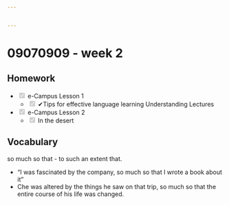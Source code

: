 ```yaml
---


---
```


<h1 id="week-2">09070909 - week 2</h1>
<h2 id="homework">Homework</h2>
<ul>
<li class="task-list-item"><input type="checkbox" class="task-list-item-checkbox" checked="true" disabled=""> e-Campus Lesson 1
<ul>
<li class="task-list-item"><input type="checkbox" class="task-list-item-checkbox" checked="true" disabled=""> ✔Tips for effective language learning Understanding Lectures</li>
</ul>
</li>
<li class="task-list-item"><input type="checkbox" class="task-list-item-checkbox" checked="true" disabled=""> e-Campus Lesson 2
<ul>
<li class="task-list-item"><input type="checkbox" class="task-list-item-checkbox" checked="true" disabled=""> In the desert</li>
</ul>
</li>
</ul>
<h2 id="vocabulary">Vocabulary</h2>
<p>so much so that - to such an extent that.</p>
<ul>
<li>“I was fascinated by the company, so much so that I wrote a book about it”</li>
<li>Che was altered by the things he saw on that trip, so much so that the entire course of his life was changed.</li>
</ul>

